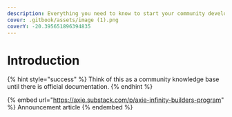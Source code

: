 ```yaml
---
description: Everything you need to know to start your community development adventure
cover: .gitbook/assets/image (1).png
coverY: -20.395651896394835
---
```


# Introduction

{% hint style="success" %}
Think of this as a community knowledge base until there is official documentation.
{% endhint %}

{% embed url="https://axie.substack.com/p/axie-infinity-builders-program" %}
Announcement article
{% endembed %}

